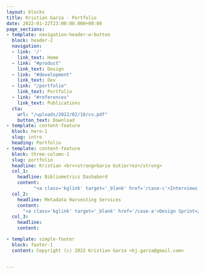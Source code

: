 ```yaml
---
layout: blocks
title: Kristian Garza - Portfolio
date: 2022-01-22T23:00:00.000+00:00
page_sections:
- template: navigation-header-w-button
  block: header-2
  navigation:
  - link: '/'
    link_text: Home
  - link: "#product"
    link_text: Design
  - link: "#development"
    link_text: Dev
  - link: "/portfolio"
    link_text: Portfolio
  - link: "#references"
    link_text: Publications
  cta:
    url: "/uploads/2022/02/18/cv.pdf"
    button_text: Download
- template: content-feature
  block: hero-1
  slug: intro
  heading: Portfolio
- template: content-feature
  block: three-column-1
  slug: portfolio
  headline: Kristian <br><strong>Garza Gutierrez</strong>
  col_1:
    headline: Bibliometrics Dashabord
    content: 
          "<a class='kglink' target='_blank' href='/case-c'>Interviews and design process</a>"
  col_2:
    headline: Metadata Harvesting Services
    content: 
      "<a class='kglink' target='_blank' href='/case-a'>Design Sprint</a>"
  col_3:
    headline:
    content:

- template: simple-footer
  block: footer-1
  content: Copyright (c) 2022 Kristian Garza <kj.garza@gmail.com>


---
```

